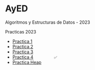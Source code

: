 # AyED
Algoritmos y Estructuras de Datos - 2023

Practicas 2023
<br>
  - [Practica 1](/MDs/AyEDPractica4.md)
  - [Practica 2](/MDs/AyEDPractica4.md)
  - [Practica 3](/MDs/AyEDPractica4.md)
  - [Practica 4](/MDs/AyEDPractica4.md)  ‎ ‎ ‎ ‎ ‎ ‎ ‎ ‎ ‎ ‎ ‎ ‎ ‎ ‎ ‎ ‎   `✅`
  - [Practica Heap](/Practica/Heap)

